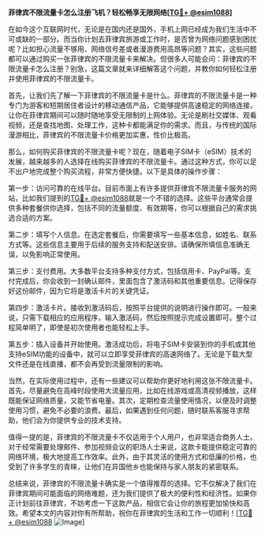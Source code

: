 **菲律宾不限流量卡怎么注册飞机？轻松畅享无限网络[[TG💪+ @esim1088](https://t.me/s/esim1088)]**

在如今这个互联网时代，无论是在国内还是国外，手机上网已经成为我们生活中不可或缺的一部分。而当你计划去菲律宾旅游或工作时，是否曾为网络问题感到困扰呢？比如担心流量不够用、网络信号差或者漫游费用高昂等问题？其实，这些问题都可以通过购买一张菲律宾的不限流量卡来解决。但很多人可能会问：菲律宾的不限流量卡怎么注册？别急，这篇文章就来详细解答这个问题，并教你如何轻松注册并使用菲律宾的不限流量卡。

首先，让我们先了解一下菲律宾的不限流量卡是什么。菲律宾的不限流量卡是一种专门为游客和短期居住者设计的移动通信产品，它能够提供高速稳定的网络连接，让你在菲律宾期间可以随时随地享受无限制的上网体验。无论是刷社交媒体、观看视频，还是查找地图、处理工作，这种卡都能满足你的需求。而且，与传统的国际漫游相比，菲律宾的不限流量卡价格更加实惠，性价比极高。

那么，如何购买菲律宾的不限流量卡呢？现在，随着电子SIM卡（eSIM）技术的发展，越来越多的人选择在线购买菲律宾的不限流量卡。通过这种方式，你可以足不出户地完成整个购买流程，非常方便快捷。以下是具体的操作步骤：

第一步：访问可靠的在线平台。目前市面上有许多提供菲律宾不限流量卡服务的网站，比如我们提到的[TG💪+ @esim1088](https://t.me/s/esim1088)就是一个不错的选择。这些平台通常会提供多种套餐供你选择，包括不同的流量额度、有效期等，你可以根据自己的需求挑选合适的方案。

第二步：填写个人信息。在选定套餐后，你需要填写一些基本信息，如姓名、联系方式等。这些信息主要用于后续的服务支持和配送安排。请确保所填信息准确无误，以免影响正常使用。

第三步：支付费用。大多数平台支持多种支付方式，包括信用卡、PayPal等。支付完成后，你会收到一封确认邮件，里面包含了激活码和其他重要信息。记得保存好这份邮件，因为它将是激活卡片的关键凭证。

第四步：激活卡片。接收到激活码后，按照平台提供的说明进行操作即可。一般来说，只需下载相应的应用程序，输入激活码，然后按照提示完成设置即可。整个过程简单明了，即使是初次使用者也能轻松上手。

第五步：插入设备并开始使用。激活成功后，将电子SIM卡安装到你的手机或其他支持eSIM功能的设备中，就可以立即享受菲律宾的高速网络了。无论是下载大型文件还是在线直播，都不会再受到流量限制的影响。

当然，在实际使用过程中，还有一些建议可以帮助你更好地利用这张不限流量卡。首先，尽量避免在高峰时段使用大流量应用，比如在线游戏或高清视频播放，这样既能保证网络质量，又能节省电量。其次，定期检查流量使用情况，以便及时调整使用习惯，避免不必要的浪费。最后，如果遇到任何问题，随时联系客服寻求帮助，他们会为你提供专业的技术支持。

值得一提的是，菲律宾的不限流量卡不仅适用于个人用户，也非常适合商务人士。对于经常需要处理邮件、参加视频会议的职场人士来说，这款卡能提供稳定可靠的网络环境，极大地提高工作效率。此外，由于其灵活的使用方式和低廉的价格，也受到了许多学生的青睐，让他们在异国他乡也能保持与家人朋友的紧密联系。

总结来说，菲律宾的不限流量卡确实是一个值得推荐的选择。它不仅解决了我们在菲律宾期间可能面临的网络难题，还为我们提供了极大的便利性和经济性。如果你正计划前往菲律宾，不妨考虑一下这款产品，相信它会让你的旅程更加愉快和高效。希望本文的内容对你有所帮助，祝你在菲律宾的生活和工作一切顺利！[[TG💪+ @esim1088](https://t.me/s/esim1088) ![Image](https://i.postimg.cc/4NQfJmqS/Snipaste-2025-05-13-00-14-12.png)]